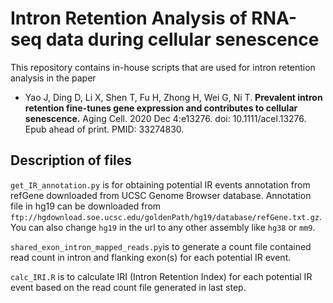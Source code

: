 # Intron Retention Analysis of RNA-seq data during cellular senescence

This repository contains in-house scripts that are used for intron retention analysis in the paper
- Yao J, Ding D, Li X, Shen T, Fu H, Zhong H, Wei G, Ni T. **Prevalent intron retention fine-tunes gene expression and contributes to cellular senescence.** Aging Cell. 2020 Dec 4:e13276. doi: 10.1111/acel.13276. Epub ahead of print. PMID: 33274830.

## Description of files

`get_IR_annotation.py` is for obtaining potential IR events annotation from refGene downloaded from UCSC Genome Browser database. Annotation file in hg19 can be downloaded from `ftp://hgdownload.soe.ucsc.edu/goldenPath/hg19/database/refGene.txt.gz`. You can also change `hg19` in the url to any other assembly like `hg38` or `mm9`. 

`shared_exon_intron_mapped_reads.py`is to generate a count file contained read count in intron and flanking exon(s) for each potential IR event. 

`calc_IRI.R` is to calculate IRI (Intron Retention Index) for each potential IR event based on the read count file generated in last step. 
